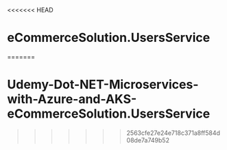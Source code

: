 <<<<<<< HEAD
# eCommerceSolution.UsersService
=======
# Udemy-Dot-NET-Microservices-with-Azure-and-AKS-eCommerceSolution.UsersService
>>>>>>> 2563cfe27e24e718c371a8ff584d08de7a749b52
